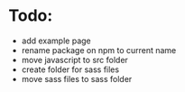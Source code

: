 # Todo:
- add example page
- rename package on npm to current name
- move javascript to src folder
- create folder for sass files
- move sass files to sass folder
